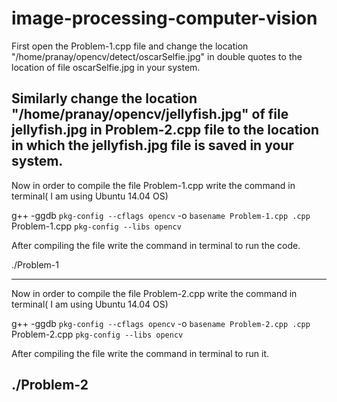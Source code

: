 # image-processing-computer-vision



First open the Problem-1.cpp file and change the location "/home/pranay/opencv/detect/oscarSelfie.jpg" in double quotes to the location of file oscarSelfie.jpg in your system.

Similarly change the location "/home/pranay/opencv/jellyfish.jpg" of file jellyfish.jpg in Problem-2.cpp file to the location in which the jellyfish.jpg  file is saved in your system.
---------------------------------------------------------------------------------------

Now in order to compile the file Problem-1.cpp write the command in terminal( I am using Ubuntu 14.04 OS)

 g++ -ggdb `pkg-config --cflags opencv` -o `basename Problem-1.cpp .cpp` Problem-1.cpp `pkg-config --libs opencv`
	
After compiling the file write the command in terminal to run the code.

./Problem-1

--------------------------------------------------------------------------------------

Now in order to compile the file Problem-2.cpp write the command in terminal( I am using Ubuntu 14.04 OS)

 g++ -ggdb `pkg-config --cflags opencv` -o `basename Problem-2.cpp .cpp` Problem-2.cpp `pkg-config --libs opencv`

After compiling the file write the command in terminal to run it.

./Problem-2
--------------------------------------------------------------------------------------
